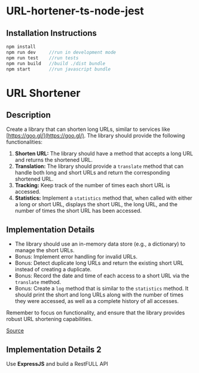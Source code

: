 # URL-hortener-ts-node-jest

## Installation Instructions

```JavaScript
npm install
npm run dev     //run in development mode
npm run test    //run tests
npm run build   //build ./dist bundle
npm start       //run javascript bundle
```
# URL Shortener

## Description
Create a library that can shorten long URLs, similar to services like [https://goo.gl/](https://goo.gl/). The library should provide the following functionalities:

1. **Shorten URL:** The library should have a method that accepts a long URL and returns the shortened URL.
2. **Translation:** The library should provide a `translate` method that can handle both long and short URLs and return the corresponding shortened URL.
3. **Tracking:** Keep track of the number of times each short URL is accessed.
4. **Statistics:** Implement a `statistics` method that, when called with either a long or short URL, displays the short URL, the long URL, and the number of times the short URL has been accessed.

## Implementation Details

- The library should use an in-memory data store (e.g., a dictionary) to manage the short URLs.
- Bonus: Implement error handling for invalid URLs.
- Bonus: Detect duplicate long URLs and return the existing short URL instead of creating a duplicate.
- Bonus: Record the date and time of each access to a short URL via the `translate` method.
- Bonus: Create a `log` method that is similar to the `statistics` method. It should print the short and long URLs along with the number of times they were accessed, as well as a complete history of all accesses.

Remember to focus on functionality, and ensure that the library provides robust URL shortening capabilities.

[Source](https://www.tddbuddy.com/katas/url-shortener.html)

## Implementation Details 2

Use **ExpressJS** and build a RestFULL API